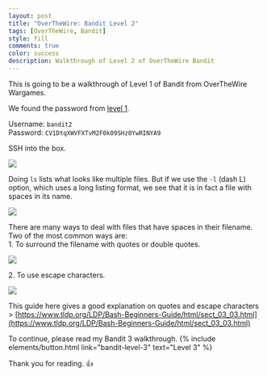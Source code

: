 ```yaml
---
layout: post
title: "OverTheWire: Bandit Level 2"
tags: [OverTheWire, Bandit]
style: fill
comments: true
color: success
description: Walkthrough of Level 2 of OverTheWire Bandit
---
```


This is going to be a walkthrough of Level 1 of Bandit from OverTheWire Wargames.

We found the password from [level 1](bandit-level-1).

Username: `bandit2`  
Password: `CV1DtqXWVFXTvM2F0k09SHz0YwRINYA9`

SSH into the box.

![](/assets/posts/OverTheWire/Bandit/Bandit2/Picture1.png)

Doing `ls` lists what looks like multiple files.
But if we use the `-l` (dash L) option, which uses a long listing format, we see that it is in fact a file with spaces in its name.

![](/assets/posts/OverTheWire/Bandit/Bandit2/Picture2.png)

There are many ways to deal with files that have spaces in their filename. Two of the most common ways are:  
1\. To surround the filename with quotes or double quotes.

![](/assets/posts/OverTheWire/Bandit/Bandit2/Picture3.png)

2\. To use escape characters.

![](/assets/posts/OverTheWire/Bandit/Bandit2/Picture4.png)

This guide here gives a good explanation on quotes and escape characters > 
[https://www.tldp.org/LDP/Bash-Beginners-Guide/html/sect_03_03.html](https://www.tldp.org/LDP/Bash-Beginners-Guide/html/sect_03_03.html)

To continue, please read my Bandit 3 walkthrough. {% include elements/button.html link="bandit-level-3" text="Level 3" %}

Thank you for reading. :+1: